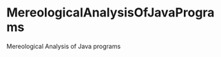 MereologicalAnalysisOfJavaPrograms
==================================

Mereological Analysis of Java programs
